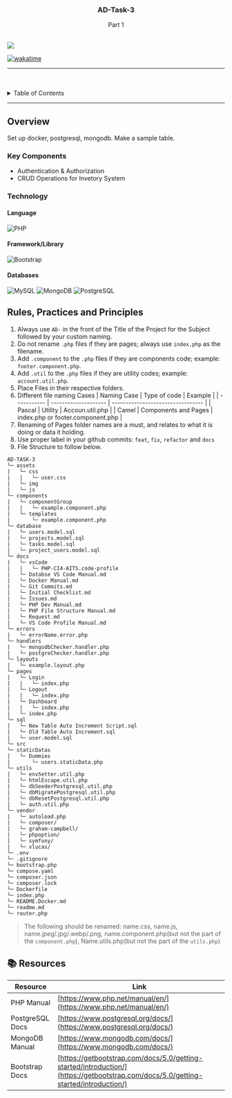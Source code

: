 <a name="readme-top">

<br/>

<br />
<div align="center">
  <a href="https://github.com/Aiden017">
  <!-- TODO: If you want to add logo or banner you can add it here -->
  </a>
<!-- TODO: Change Title to the name of the title of your Project -->
  <h3 align="center">AD-Task-3</h3>
</div>
<!-- TODO: Make a short description -->
<div align="center">
  Part 1
</div>

<br />

<!-- TODO: Change the zyx-0314 into your github username  -->
<!-- TODO: Change the WD-Template-Project into the same name of your folder -->

![](https://visit-counter.vercel.app/counter.png?page=aiden017/AD-TASk-3)

[![wakatime](https://wakatime.com/badge/user/144d2c3f-82f0-440d-89df-023ce97ebda9/project/58db26d2-ae72-4b5f-bbc6-fcf7e2e3e440.svg)](https://wakatime.com/badge/user/144d2c3f-82f0-440d-89df-023ce97ebda9/project/58db26d2-ae72-4b5f-bbc6-fcf7e2e3e440)

---

<br />
<br />

<!-- TODO: If you want to add more layers for your readme -->
<details>
  <summary>Table of Contents</summary>
  <ol>
    <li>
      <a href="#overview">Overview</a>
      <ol>
        <li>
          <a href="#key-components">Key Components</a>
        </li>
        <li>
          <a href="#technology">Technology</a>
        </li>
      </ol>
    </li>
    <li>
      <a href="#rule,-practices-and-principles">Rules, Practices and Principles</a>
    </li>
    <li>
      <a href="#resources">Resources</a>
    </li>
  </ol>
</details>

---

## Overview

<!-- TODO: To be changed -->
<!-- The following are just sample -->

Set up docker, postgresql, mongodb. Make a sample table.

### Key Components

<!-- TODO: List of Key Components -->
<!-- The following are just sample -->

- Authentication & Authorization
- CRUD Operations for Invetory System

### Technology

<!-- TODO: List of Technology Used -->
#### Language
![PHP](https://img.shields.io/badge/PHP-777BB4?style=for-the-badge&logo=php&logoColor=white)

#### Framework/Library
![Bootstrap](https://img.shields.io/badge/Bootstrap-7952B3?style=for-the-badge&logo=bootstrap&logoColor=white)

#### Databases
![MySQL](https://img.shields.io/badge/MySQL-00758F?style=for-the-badge&logo=mysql&logoColor=white)
![MongoDB](https://img.shields.io/badge/MongoDB-47A248?style=for-the-badge&logo=mongodb&logoColor=white)
![PostgreSQL](https://img.shields.io/badge/PostgreSQL-336791?style=for-the-badge&logo=postgresql&logoColor=white)


## Rules, Practices and Principles

<!-- Do not Change this -->

1. Always use `AD-` in the front of the Title of the Project for the Subject followed by your custom naming.
2. Do not rename `.php` files if they are pages; always use `index.php` as the filename.
3. Add `.component` to the `.php` files if they are components code; example: `footer.component.php`.
4. Add `.util` to the `.php` files if they are utility codes; example: `account.util.php`.
5. Place Files in their respective folders.
6. Different file naming Cases
   | Naming Case | Type of code         | Example                           |
   | ----------- | -------------------- | --------------------------------- |
   | Pascal      | Utility              | Accoun.util.php                   |
   | Camel       | Components and Pages | index.php or footer.component.php |
8. Renaming of Pages folder names are a must, and relates to what it is doing or data it holding.
9. Use proper label in your github commits: `feat`, `fix`, `refactor` and `docs`
10. File Structure to follow below.

```
AD-TASK-3
└─ assets
|   └─ css
|   |   └─ user.css
|   └─ img
|   └─ js
└─ components
|   └─ componentGroup
|   |   └─ example.component.php
|   └─ templates
|       └─ example.component.php
└─ database
|   └─ users.model.sql
|   └─ projects.model.sql
|   └─ tasks.model.sql
|   └─ project_users.model.sql
└─ docs
|   └─ vsCode
|   |   └─ PHP-CI4-AITS.code-profile
|   └─ Databse VS Code Manual.md
|   └─ Docker Manual.md
|   └─ Git Commits.md
|   └─ Initial Checklist.md
|   └─ Issues.md
|   └─ PHP Dev Manual.md
|   └─ PHP File Structure Manual.md
|   └─ Request.md
|   └─ VS Code Profile Manual.md
└─ errors
|   └─ errorName.error.php
└─ handlers
|   └─ mongodbChecker.handler.php
|   └─ postgreChecker.handler.php
└─ layouts
|   └─ example.layout.php
└─ pages
|   └─ Login
|   |   └─ index.php
|   └─ Logout
|   |   └─ index.php
|   └─ Dashboard
|   |   └─ index.php
|   └─ index.php
└─ sql
|   └─ New Table Auto Increment Script.sql
|   └─ Old Table Auto Increment.sql
|   └─ user.model.sql
└─ src
└─ staticDatas
|   └─ Dummies
|       └─ users.staticData.php
└─ utils
|   └─ envSetter.util.php
|   └─ htmlEscape.util.php
|   └─ dbSeederPostgresql.util.php
|   └─ dbMigratePostgresql.util.php
|   └─ dbResetPostgresql.util.php
|   └─ auth.util.php
└─ vendor
|   └─ autoload.php
|   └─ composer/
|   └─ graham-campbell/
|   └─ phpoption/
|   └─ symfony/
|   └─ vlucas/
└─ .env
└─ .gitignore
└─ bootstrap.php
└─ compose.yaml
└─ composer.json
└─ composer.lock
└─ Dockerfile
└─ index.php
└─ README.Docker.md
└─ readme.md
└─ router.php
```
> The following should be renamed: name.css, name.js, name.jpeg/.jpg/.webp/.png, name.component.php(but not the part of the `component.php`), Name.utils.php(but not the part of the `utils.php`)

## 📚 Resources

| Resource         | Link                                                                 |
|------------------|----------------------------------------------------------------------|
| PHP Manual       | [https://www.php.net/manual/en/](https://www.php.net/manual/en/)     |
| PostgreSQL Docs  | [https://www.postgresql.org/docs/](https://www.postgresql.org/docs/) |
| MongoDB Manual   | [https://www.mongodb.com/docs/](https://www.mongodb.com/docs/)       |
| Bootstrap Docs   | [https://getbootstrap.com/docs/5.0/getting-started/introduction/](https://getbootstrap.com/docs/5.0/getting-started/introduction/) |


